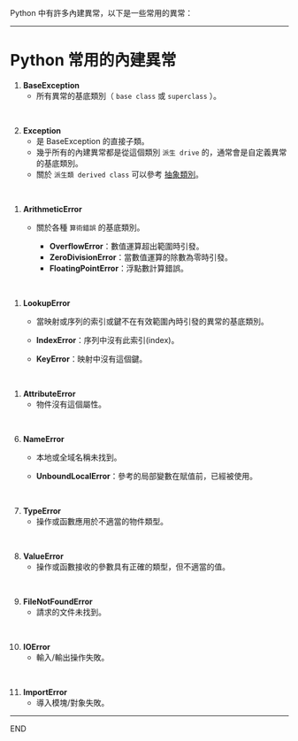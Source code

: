 Python 中有許多內建異常，以下是一些常用的異常：

---

# Python 常用的內建異常

1. **BaseException**
   - 所有異常的基底類別（ `base class` 或 `superclass` ）。

</br>

2. **Exception**
   - 是 BaseException 的直接子類。
   - 幾乎所有的內建異常都是從這個類別 `派生 drive` 的，通常會是自定義異常的基底類別。
   - 關於 `派生類 derived class` 可以參考 [抽象類別](/30_物件導向/ex301_抽象類別.ipynb)。

</br>

1. **ArithmeticError**
   - 關於各種 `算術錯誤` 的基底類別。
   
     - **OverflowError**：數值運算超出範圍時引發。
     - **ZeroDivisionError**：當數值運算的除數為零時引發。
     - **FloatingPointError**：浮點數計算錯誤。

</br>

1. **LookupError**
   - 當映射或序列的索引或鍵不在有效範圍內時引發的異常的基底類別。
   
   - **IndexError**：序列中沒有此索引(index)。
   - **KeyError**：映射中沒有這個鍵。

</br>

1. **AttributeError**
   - 物件沒有這個屬性。

</br>

6. **NameError**
   - 本地或全域名稱未找到。
   
   - **UnboundLocalError**：參考的局部變數在賦值前，已經被使用。

</br>

7. **TypeError**
   - 操作或函數應用於不適當的物件類型。

</br>

8. **ValueError**
   - 操作或函數接收的參數具有正確的類型，但不適當的值。

</br>

9. **FileNotFoundError**
   - 請求的文件未找到。

</br>

10. **IOError**
    - 輸入/輸出操作失敗。

</br>

11. **ImportError**
    - 導入模塊/對象失敗。

---

END
